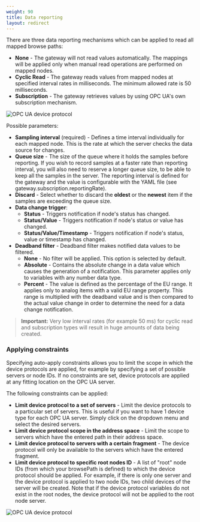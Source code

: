 ```yaml
---
weight: 90
title: Data reporting
layout: redirect
---
```


There are three data reporting mechanisms which can be applied to read all mapped browse paths:

- **None** - The gateway will not read values automatically. The mappings will be applied only when manual read operations are performed on mapped nodes.
- **Cyclic Read** - The gateway reads values from mapped nodes at specified interval rates in milliseconds. The minimum allowed rate is 50 milliseconds.
- **Subscription** - The gateway retrieves values by using OPC UA's own subscription mechanism.

![OPC UA device protocol](/images/device-protocols/opcua/opcua-data-reporting-subscription.png)

Possible parameters:

* **Sampling interval** (required) - Defines a time interval individually for each mapped node. This is the rate at which the server checks the data source for changes.
* **Queue size** - The size of the queue where it holds the samples before reporting. If you wish to record samples at a faster rate than reporting interval, you will also need to reserve a longer queue size, to be able to keep all the samples in the server. The reporting interval is defined for the gateway and the value is configurable with the YAML file (see gateway.subscription.reportingRate).
* **Discard** - Select whether to discard the **oldest** or the **newest** item if the samples are exceeding the queue size.
* **Data change trigger**:
	* **Status** - Triggers notification if node's status has changed.
	* **Status/Value** - Triggers notification if node's status or value has changed.
	* **Status/Value/Timestamp** - Triggers notification if node's status, value or timestamp has changed.
* **Deadband filter** - Deadband filter makes notified data values to be filtered.
	* **None** - No filter will be applied. This option is selected by default.
	* **Absolute** - Contains the absolute change in a data value which causes the generation of a notification. This parameter applies only to variables with any number data type.
	* **Percent** - The value is defined as the percentage of the EU range. It applies only to analog items with a valid EU range property. This range is multiplied with the deadband value and is then compared to the actual value change in order to determine the need for a data change notification.

> **Important:** Very low interval rates (for example 50 ms) for cyclic read and subscription types will result in huge amounts of data being created.

### Applying constraints

Specifying auto-apply constraints allows you to limit the scope in which the device protocols are applied, for example by specifying a set of possible servers or node IDs. If no constraints are set, device protocols are applied at any fitting location on the OPC UA server.

The following constraints can be applied:

- **Limit device protocol to a set of servers** - Limit the device protocols to a particular set of servers. This is useful if you want to have 1 device type for each OPC UA server. Simply click on the dropdown menu and select the desired servers.
- **Limit device protocol scope in the address space** - Limit the scope to servers which have the entered path in their address space.
- **Limit device protocol to servers with a certain fragment** - The device protocol will only be available to the servers which have the entered fragment.
- **Limit device protocol to specific root nodes ID** - A list of "root" node IDs (from which your browsePath is defined) to which the device protocol should be applied. For example, if there is only one server and the device protocol is applied to two node IDs, two child devices of the server will be created. Note that if the device protocol variables do not exist in the root nodes, the device protocol will not be applied to the root node server.

![OPC UA device protocol](/images/device-protocols/opcua/opcua-auto-constraints.png)
